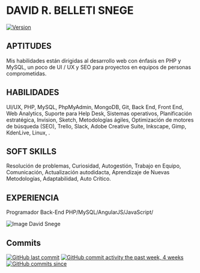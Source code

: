 # DAVID R. BELLETI SNEGE
[![Version](https://badge.fury.io/gh/tterb%2FHyde.svg)](https://badge.fury.io/gh/tterb%2FHyde)

## APTITUDES

Mis habilidades están dirigidas al desarrollo web con énfasis en PHP y MySQL, un poco de UI / UX y SEO para proyectos en equipos de personas comprometidas. 

## HABILIDADES

UI/UX, PHP, MySQL, PhpMyAdmin, MongoDB, Git, Back End, Front End, Web Analytics, Suporte para Help Desk, Sistemas operativos, Planificación estratégica, Invision, Sketch, Metodologías ágiles, Optimización de motores de búsqueda (SEO), Trello, Slack, Adobe Creative Suite, Inkscape, Gimp, KdenLive, Linux, .

## SOFT SKILLS

Resolución de problemas, Curiosidad, Autogestión, Trabajo en Equipo, Comunicación, Actualización autodidacta, Aprendizaje de Nuevas Metodologías, Adaptabilidad, Auto Crítico.

## EXPERIENCIA

Programador Back-End PHP/MySQL/AngularJS/JavaScript/ 

![Image](https://pbs.twimg.com/profile_images/1296382148103081984/DkSmXpSP_200x200.jpg)
David Snege

## Commits
[![GitHub last commit](https://img.shields.io/github/last-commit/google/skia.svg?style=flat)]()
[![GitHub commit activity the past week, 4 weeks](https://img.shields.io/github/commit-activity/y/eslint/eslint.svg?style=flat)]() [![GitHub commits since](https://img.shields.io/github/commits-since/tterb/playmusic/v1.2.0.svg)]() 




